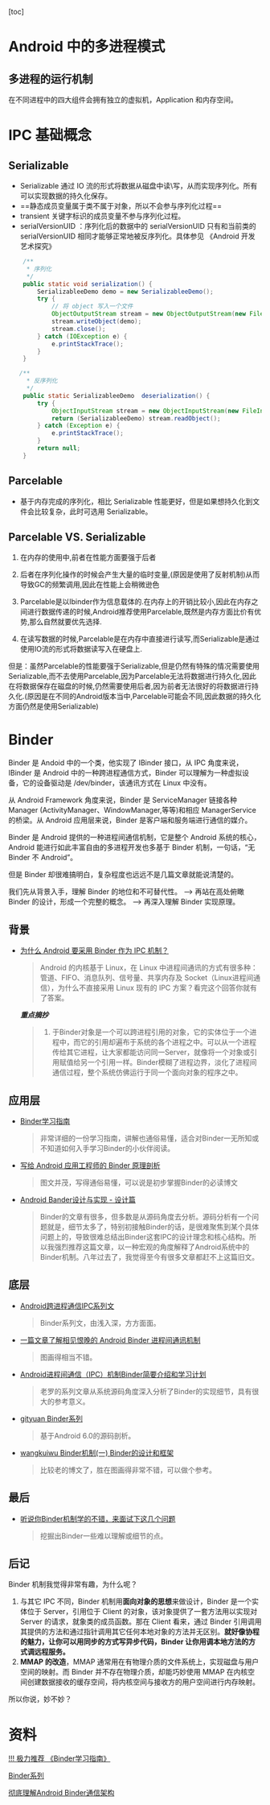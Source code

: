 

[toc]



# Android 中的多进程模式

## 多进程的运行机制

在不同进程中的四大组件会拥有独立的虚拟机，Application 和内存空间。



# IPC 基础概念

## Serializable

* Serializable 通过 IO 流的形式将数据从磁盘中读\写，从而实现序列化。所有可以实现数据的持久化保存。
* ==静态成员变量属于类不属于对象，所以不会参与序列化过程==
* transient 关键字标识的成员变量不参与序列化过程。
* serialVersionUID ：序列化后的数据中的 serialVersionUID 只有和当前类的 serialVersionUID 相同才能够正常地被反序列化。具体参见 《Android 开发艺术探究》

```java
    /**
     * 序列化
     */
    public static void serialization() {
        SerializableeDemo demo = new SerializableeDemo();
        try {
            // 将 object 写入一个文件
            ObjectOutputStream stream = new ObjectOutputStream(new FileOutputStream("create.txt"));
            stream.writeObject(demo);
            stream.close();
        } catch (IOException e) {
            e.printStackTrace();
        }
    }

   /**
     * 反序列化
     */
    public static SerializableeDemo  deserialization() {
        try {
            ObjectInputStream stream = new ObjectInputStream(new FileInputStream("create.txt"));
            return (SerializableeDemo) stream.readObject();
        } catch (Exception e) {
            e.printStackTrace();
        }
        return null;
    }
```



## Parcelable

* 基于内存完成的序列化，相比 Serializable 性能更好，但是如果想持久化到文件会比较复杂，此时可选用 Serializable。



## Parcelable VS. Serializable

1. 在内存的使用中,前者在性能方面要强于后者

2. 后者在序列化操作的时候会产生大量的临时变量,(原因是使用了反射机制)从而导致GC的频繁调用,因此在性能上会稍微逊色

3. Parcelable是以Ibinder作为信息载体的.在内存上的开销比较小,因此在内存之间进行数据传递的时候,Android推荐使用Parcelable,既然是内存方面比价有优势,那么自然就要优先选择.

4. 在读写数据的时候,Parcelable是在内存中直接进行读写,而Serializable是通过使用IO流的形式将数据读写入在硬盘上.

  但是：虽然Parcelable的性能要强于Serializable,但是仍然有特殊的情况需要使用Serializable,而不去使用Parcelable,因为Parcelable无法将数据进行持久化,因此在将数据保存在磁盘的时候,仍然需要使用后者,因为前者无法很好的将数据进行持久化.(原因是在不同的Android版本当中,Parcelable可能会不同,因此数据的持久化方面仍然是使用Serializable)

# Binder

Binder 是 Andoid 中的一个类，他实现了 IBinder 接口，从 IPC 角度来说，IBinder 是 Android 中的一种跨进程通信方式，Binder 可以理解为一种虚拟设备，它的设备驱动是 /dev/binder，该通讯方式在 Linux 中没有。

从 Android Framework 角度来说，Binder 是 ServiceManager 链接各种 Manager (ActivityManager、WindowManager,等等)和相应 ManagerService的桥梁。从 Android 应用层来说，Binder 是客户端和服务端进行通信的媒介。



Binder 是 Android 提供的一种进程间通信机制，它是整个 Android 系统的核心，Android 能进行如此丰富自由的多进程开发也多基于 Binder 机制，一句话，“无 Binder 不 Android”。

但是 Binder 却很难搞明白，复杂程度也远远不是几篇文章就能说清楚的。

我们先从背景入手，理解 Binder 的地位和不可替代性。 --> 再站在高处俯瞰 Binder 的设计，形成一个完整的概念。 --> 再深入理解 Binder 实现原理。

## 背景

- [为什么 Android 要采用 Binder 作为 IPC 机制？](https://www.zhihu.com/question/39440766)

  > Android 的内核基于 Linux，在 Linux 中进程间通讯的方式有很多种：管道、FIFO、消息队列、信号量、共享内存及 Socket（Linux进程间通信），为什么不直接采用 Linux 现有的 IPC 方案？看完这个回答你就有了答案。
  
  ***重点摘抄***
  
  > 1. 于Binder对象是一个可以跨进程引用的对象，它的实体位于一个进程中，而它的引用却遍布于系统的各个进程之中。可以从一个进程传给其它进程，让大家都能访问同一Server，就像将一个对象或引用赋值给另一个引用一样。Binder模糊了进程边界，淡化了进程间通信过程，整个系统仿佛运行于同一个面向对象的程序之中。

## 应用层

- [Binder学习指南](http://weishu.me/2016/01/12/binder-index-for-newer/)

  > 非常详细的一份学习指南，讲解也通俗易懂，适合对Binder一无所知或不知道如何入手学习Binder的小伙伴阅读。

- [写给 Android 应用工程师的 Binder 原理剖析](https://juejin.im/post/5acccf845188255c3201100f)

  > 图文并茂，写得通俗易懂，可以说是初步掌握Binder的必读博文

- [Android Bander设计与实现 - 设计篇](https://blog.csdn.net/universus/article/details/6211589)

  > Binder的文章有很多，但多数是从源码角度去分析。源码分析有一个问题就是，细节太多了，特别初接触Binder的话，是很难聚焦到某个具体问题上的，导致很难总结出Binder这套IPC的设计理念和核心结构。所以我强烈推荐这篇文章，以一种宏观的角度解释了Android系统中的Binder机制。八年过去了，我觉得至今有很多文章都赶不上这篇旧文。

## 底层

- [Android跨进程通信IPC系列文](https://www.jianshu.com/p/36b488863bc0)

  > Binder系列文，由浅入深，方方面面。

- [一篇文章了解相见恨晚的 Android Binder 进程间通讯机制](https://blog.csdn.net/freekiteyu/article/details/70082302)

  > 图画得相当不错。

- [Android进程间通信（IPC）机制Binder简要介绍和学习计划](https://blog.csdn.net/luoshengyang/article/details/6618363)

  > 老罗的系列文章从系统源码角度深入分析了Binder的实现细节，具有很大的参考意义。

- [gityuan Binder系列](http://gityuan.com/2015/10/31/binder-prepare/)

  > 基于Android 6.0的源码剖析。

- [wangkuiwu Binder机制(一) Binder的设计和框架](http://wangkuiwu.github.io/2014/09/01/Binder-Introduce/#anchor2_2_2)

  > 比较老的博文了，胜在图画得非常不错，可以做个参考。

## 最后

- [听说你Binder机制学的不错，来面试下这几个问题](https://www.jianshu.com/p/adaa1a39a274)

  > 挖掘出Binder一些难以理解或细节的点。

## 后记

Binder 机制我觉得非常有趣，为什么呢？

1. 与其它 IPC 不同，Binder 机制用**面向对象的思想**来做设计，Binder 是一个实体位于 Server，引用位于 Client 的对象，该对象提供了一套方法用以实现对 Server 的请求，就象类的成员函数。那在 Client 看来，通过 Binder 引用调用其提供的方法和通过指针调用其它任何本地对象的方法并无区别。**就好像协程的魅力，让你可以用同步的方式写异步代码，Binder 让你用调本地方法的方式调远程服务。**
2. **MMAP 的改造**，MMAP 通常用在有物理介质的文件系统上，实现磁盘与用户空间的映射。而 Binder 并不存在物理介质，却能巧妙使用 MMAP 在内核空间创建数据接收的缓存空间，将内核空间与接收方的用户空间进行内存映射。

所以你说，妙不妙？



# 资料

[!!! 极力推荐 《Binder学习指南》](http://weishu.me/2016/01/12/binder-index-for-newer/)

[Binder系列](http://gityuan.com/2015/10/31/binder-prepare/)

[彻底理解Android Binder通信架构](http://gityuan.com/2016/09/04/binder-start-service/)

